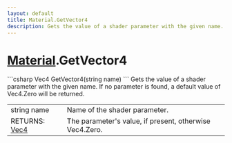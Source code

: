 ```yaml
---
layout: default
title: Material.GetVector4
description: Gets the value of a shader parameter with the given name. If no parameter is found, a default value of Vec4.Zero will be returned.
---
```

# [Material]({{site.url}}/Pages/Reference/Material.html).GetVector4

<div class='signature' markdown='1'>
```csharp
Vec4 GetVector4(string name)
```
Gets the value of a shader parameter with the given name.
If no parameter is found, a default value of Vec4.Zero will be
returned.
</div>

|  |  |
|--|--|
|string name|Name of the shader parameter.|
|RETURNS: [Vec4]({{site.url}}/Pages/Reference/Vec4.html)|The parameter's value, if present, otherwise Vec4.Zero.|




